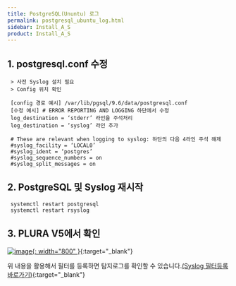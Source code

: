 ```yaml
---
title: PostgreSQL(Ununtu) 로그
permalink: postgresql_ubuntu_log.html
sidebar: Install_A_S
product: Install_A_S
---
```


## 1. postgresql.conf 수정

     > 사전 Syslog 설치 필요
     > Config 위치 확인

     [config 경로 예시] /var/lib/pgsql/9.6/data/postgresql.conf
     [수정 예시] # ERROR REPORTING AND LOGGING 하단에서 수정
     log_destination = ‘stderr’ 라인을 주석처리
     log_destination = ‘syslog’ 라인 추가

     # These are relevant when logging to syslog: 하단의 다음 4라인 주석 해제
     #syslog_facility = ‘LOCAL0’
     #syslog_ident = ‘postgres’
     #syslog_sequence_numbers = on
     #syslog_split_messages = on

## 2. PostgreSQL 및 Syslog 재시작

     systemctl restart postgresql
     systemctl restart rsyslog

## 3. PLURA V5에서 확인

[![image](/docs/images/Ins_G/Postgresql_u/1.png){: width="800" }](/docs/images/Ins_G/Postgresql_u/1.png){:target="_blank"}

위 내용을 활용해서 필터를 등록하면 탐지로그를 확인할 수 있습니다.[(Syslog 필터등록 바로가기)](https://qubitsec.github.io/f_regi_syslog.html){:target="_blank"}